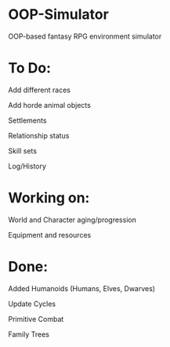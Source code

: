 # OOP-Simulator
OOP-based fantasy RPG environment simulator

# To Do:

Add different races

Add horde animal objects

Settlements

Relationship status

Skill sets

Log/History



# Working on:

World and Character aging/progression

Equipment and resources


# Done:

Added Humanoids (Humans, Elves, Dwarves)

Update Cycles

Primitive Combat

Family Trees
